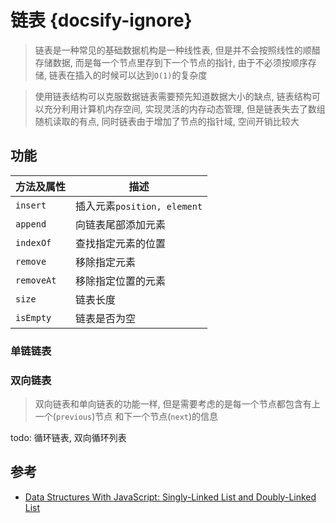 # 链表 {docsify-ignore}

> 链表是一种常见的基础数据机构是一种线性表, 但是并不会按照线性的顺醋存储数据, 而是每一个节点里存到下一个节点的指针, 由于不必须按顺序存储, 链表在插入的时候可以达到`O(1)`的复杂度

> 使用链表结构可以克服数据链表需要预先知道数据大小的缺点, 链表结构可以充分利用计算机内存空间, 实现灵活的内存动态管理, 但是链表失去了数组随机读取的有点, 同时链表由于增加了节点的指针域, 空间开销比较大

## 功能

| 方法及属性 | 描述                        |
| ---------- | --------------------------- |
| `insert`   | 插入元素`position, element` |
| `append`   | 向链表尾部添加元素          |
| `indexOf`  | 查找指定元素的位置          |
| `remove`   | 移除指定元素                |
| `removeAt` | 移除指定位置的元素          |
| `size`     | 链表长度                    |
| `isEmpty`  | 链表是否为空                |

### 单链链表

[](SinglyList.js ' :include :type=code')

### 双向链表

> 双向链表和单向链表的功能一样, 但是需要考虑的是每一个节点都包含有上一个(`previous`)节点 和下一个节点(`next`)的信息

[](DoublyList.js ' :include :type=code')


todo: 循环链表, 双向循环列表
<!-- ### 循环链表

### 块状链表 -->


## 参考

- [Data Structures With JavaScript: Singly-Linked List and Doubly-Linked List](https://code.tutsplus.com/articles/data-structures-with-javascript-singly-linked-list-and-doubly-linked-list--cms-23392)
